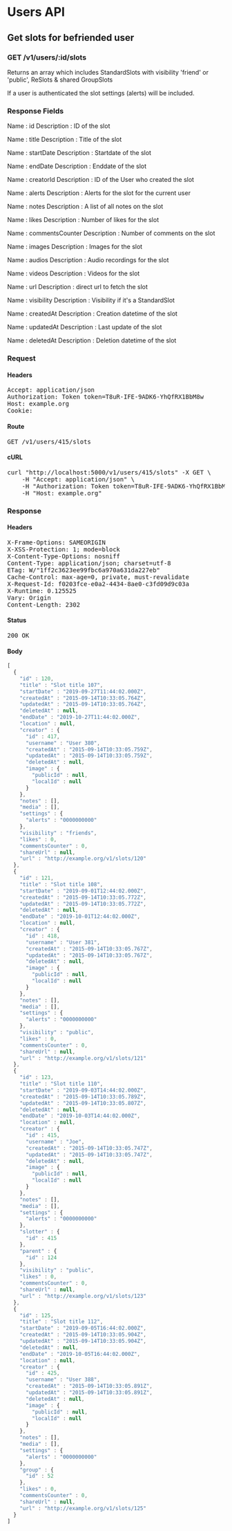 # Users API

## Get slots for befriended user

### GET /v1/users/:id/slots

Returns an array which includes StandardSlots with visibility &#39;friend&#39; or &#39;public&#39;, ReSlots &amp; shared GroupSlots

If a user is authenticated the slot settings (alerts) will be included.

### Response Fields

Name : id
Description : ID of the slot

Name : title
Description : Title of the slot

Name : startDate
Description : Startdate of the slot

Name : endDate
Description : Enddate of the slot

Name : creatorId
Description : ID of the User who created the slot

Name : alerts
Description : Alerts for the slot for the current user

Name : notes
Description : A list of all notes on the slot

Name : likes
Description : Number of likes for the slot

Name : commentsCounter
Description : Number of comments on the slot

Name : images
Description : Images for the slot

Name : audios
Description : Audio recordings for the slot

Name : videos
Description : Videos for the slot

Name : url
Description : direct url to fetch the slot

Name : visibility
Description : Visibility if it&#39;s a StandardSlot

Name : createdAt
Description : Creation datetime of the slot

Name : updatedAt
Description : Last update of the slot

Name : deletedAt
Description : Deletion datetime of the slot

### Request

#### Headers

<pre>Accept: application/json
Authorization: Token token=T8uR-IFE-9ADK6-YhQfRX1BbM8w
Host: example.org
Cookie: </pre>

#### Route

<pre>GET /v1/users/415/slots</pre>

#### cURL

<pre class="request">curl &quot;http://localhost:5000/v1/users/415/slots&quot; -X GET \
	-H &quot;Accept: application/json&quot; \
	-H &quot;Authorization: Token token=T8uR-IFE-9ADK6-YhQfRX1BbM8w&quot; \
	-H &quot;Host: example.org&quot;</pre>

### Response

#### Headers

<pre>X-Frame-Options: SAMEORIGIN
X-XSS-Protection: 1; mode=block
X-Content-Type-Options: nosniff
Content-Type: application/json; charset=utf-8
ETag: W/&quot;1ff2c3623ee99fbc6a970a631da227eb&quot;
Cache-Control: max-age=0, private, must-revalidate
X-Request-Id: f0203fce-e0a2-4434-8ae0-c3fd09d9c03a
X-Runtime: 0.125525
Vary: Origin
Content-Length: 2302</pre>

#### Status

<pre>200 OK</pre>

#### Body

```javascript
[
  {
    "id" : 120,
    "title" : "Slot title 107",
    "startDate" : "2019-09-27T11:44:02.000Z",
    "createdAt" : "2015-09-14T10:33:05.764Z",
    "updatedAt" : "2015-09-14T10:33:05.764Z",
    "deletedAt" : null,
    "endDate" : "2019-10-27T11:44:02.000Z",
    "location" : null,
    "creator" : {
      "id" : 417,
      "username" : "User 380",
      "createdAt" : "2015-09-14T10:33:05.759Z",
      "updatedAt" : "2015-09-14T10:33:05.759Z",
      "deletedAt" : null,
      "image" : {
        "publicId" : null,
        "localId" : null
      }
    },
    "notes" : [],
    "media" : [],
    "settings" : {
      "alerts" : "0000000000"
    },
    "visibility" : "friends",
    "likes" : 0,
    "commentsCounter" : 0,
    "shareUrl" : null,
    "url" : "http://example.org/v1/slots/120"
  },
  {
    "id" : 121,
    "title" : "Slot title 108",
    "startDate" : "2019-09-01T12:44:02.000Z",
    "createdAt" : "2015-09-14T10:33:05.772Z",
    "updatedAt" : "2015-09-14T10:33:05.772Z",
    "deletedAt" : null,
    "endDate" : "2019-10-01T12:44:02.000Z",
    "location" : null,
    "creator" : {
      "id" : 418,
      "username" : "User 381",
      "createdAt" : "2015-09-14T10:33:05.767Z",
      "updatedAt" : "2015-09-14T10:33:05.767Z",
      "deletedAt" : null,
      "image" : {
        "publicId" : null,
        "localId" : null
      }
    },
    "notes" : [],
    "media" : [],
    "settings" : {
      "alerts" : "0000000000"
    },
    "visibility" : "public",
    "likes" : 0,
    "commentsCounter" : 0,
    "shareUrl" : null,
    "url" : "http://example.org/v1/slots/121"
  },
  {
    "id" : 123,
    "title" : "Slot title 110",
    "startDate" : "2019-09-03T14:44:02.000Z",
    "createdAt" : "2015-09-14T10:33:05.789Z",
    "updatedAt" : "2015-09-14T10:33:05.807Z",
    "deletedAt" : null,
    "endDate" : "2019-10-03T14:44:02.000Z",
    "location" : null,
    "creator" : {
      "id" : 415,
      "username" : "Joe",
      "createdAt" : "2015-09-14T10:33:05.747Z",
      "updatedAt" : "2015-09-14T10:33:05.747Z",
      "deletedAt" : null,
      "image" : {
        "publicId" : null,
        "localId" : null
      }
    },
    "notes" : [],
    "media" : [],
    "settings" : {
      "alerts" : "0000000000"
    },
    "slotter" : {
      "id" : 415
    },
    "parent" : {
      "id" : 124
    },
    "visibility" : "public",
    "likes" : 0,
    "commentsCounter" : 0,
    "shareUrl" : null,
    "url" : "http://example.org/v1/slots/123"
  },
  {
    "id" : 125,
    "title" : "Slot title 112",
    "startDate" : "2019-09-05T16:44:02.000Z",
    "createdAt" : "2015-09-14T10:33:05.904Z",
    "updatedAt" : "2015-09-14T10:33:05.904Z",
    "deletedAt" : null,
    "endDate" : "2019-10-05T16:44:02.000Z",
    "location" : null,
    "creator" : {
      "id" : 425,
      "username" : "User 388",
      "createdAt" : "2015-09-14T10:33:05.891Z",
      "updatedAt" : "2015-09-14T10:33:05.891Z",
      "deletedAt" : null,
      "image" : {
        "publicId" : null,
        "localId" : null
      }
    },
    "notes" : [],
    "media" : [],
    "settings" : {
      "alerts" : "0000000000"
    },
    "group" : {
      "id" : 52
    },
    "likes" : 0,
    "commentsCounter" : 0,
    "shareUrl" : null,
    "url" : "http://example.org/v1/slots/125"
  }
]
```
